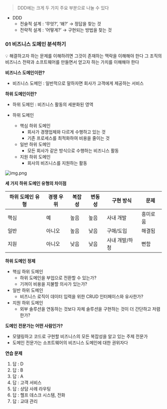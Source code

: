 > DDD에는 크게 두 가지 주요 부분으로 나눌 수 있다
- DDD
    - 전술적 설계 : ‘무엇?’, ‘왜?’ → 정답을 찾는 것
    - 전략적 설계 : ‘어떻게?’ → 구현되는 방법을 찾는 것


### 01 비즈니스 도메인 분석하기

<aside>
💡 해결하고자 하는 문제를 이해하려면 그것이 존재하는 맥락을 이해해야 한다
그 조직의 비즈니스 전략과 소프트웨어를 만들면서 얻고자 하는 가치를 이해해야 한다

</aside>

**비즈니스 도메인이란?**

- 비즈니스 도메인 : 일반적으로 말하자면 회사가 고객에게 제공하는 서비스

**하위 도메인이란?**

- 하위 도메인 : 비즈니스 활동의 세분화된 영역

- 하위 도메인
    - 핵심 하위 도메인
        - 회사가 경쟁업체와 다르게 수행하고 있는 것
        - 기존 프로세스를 최적화하여 비용을 줄이는 것
    - 일반 하위 도메인
        - 모든 회사가 같은 방식으로 수행하는 비즈니스 활동
    - 지원 하위 도메인
        - 회사의 비즈니스를 지원하는 활동

![img.png](img.png)

**세 가지 하위 도메인 유형의 차이점**

| 하위 도메인 유형 | 경쟁 우위 | 복잡성 | 변동성 | 구현 방식    | 문제   |
|-----------|-------|-----|-----|----------|------|
| 핵심        | 예     | 높음  | 높음  | 사내 개발    | 흥미로움 |
| 일반        | 아니오   | 높음  | 낮음  | 구매/도입    | 해결됨  |
| 지원        | 아니오   | 낮음  | 낮음  | 사내 개발/하청 | 뻔함   |

**하위 도메인 정제**

- 핵심 하위 도메인
    - 하위 도메인을 부업으로 전환할 수 있는가?
    - 기꺼이 비용을 지불할 의사가 있는가?
- 일반 하위 도메인
    - 비즈니스 로직이 데이터 입력을 위한 CRUD 인터페이스와 유사한가?
- 지원 하위 도메인
    - 외부 솔루션을 연동하는 것보다 자체 솔루션을 구현하는 것이 더 간단하고 저렴한가?

**도메인 전문가는 어떤 사람인가?**

- 모델링하고 코드로 구현할 비즈니스의 모든 복잡성을 알고 있는 주제 전문가
- 도메인 전문가는 소프트웨어의 비즈니스 도메인에 대한 권위자다

**연습 문제**

1. 답 : D
2. 답 : B
3. 답 : A
4. 답 : 고객 서비스
5. 답 : 상담 사례 라우팅
6. 답 : 헬프 데스크 시스템, 전화
7. 답 : 교대 관리
